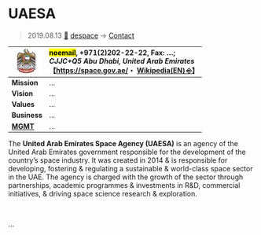 # UAESA
> 2019.08.13 [🚀](../../index/index.md) [despace](../index.md) → [Contact](../contact.md)

|[![](../f/con/u/uaesa_logo1_thumb.jpg)](../f/con/u/uaesa_logo1.png)|<mark>noemail</mark>, +971(2)202-22-22, Fax: …;<br> *CJJC+Q5 Abu Dhabi, United Arab Emirates*<br> 【<https://space.gov.ae/>・ [Wikipedia(EN) ⎆](https://en.wikipedia.org/wiki/United_Arab_Emirates_Space_Agency)】|
|:--|:--|
|**Mission**|…|
|**Vision**|…|
|**Values**|…|
|**Business**|…|
|**[MGMT](../mgmt.md)**|…|

The **United Arab Emirates Space Agency (UAESA)** is an agency of the United Arab Emirates government responsible for the development of the country’s space industry. It was created in 2014 & is responsible for developing, fostering & regulating a sustainable & world-class space sector in the UAE. The agency is charged with the growth of the sector through partnerships, academic programmes & investments in R&D, commercial initiatives, & driving space science research & exploration.


<p style="page-break-after:always"> </p>

…

